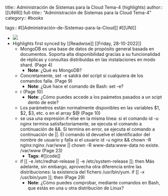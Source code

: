 title:: Administración de Sistemas para la Cloud Tema-4 (highlights)
author:: [[UNIR]]
full-title:: "Administración de Sistemas para la Cloud Tema-4"
category:: #books

tags:: #[[Administración-de-Sistemas-para-la-Cloud]] #[[UNI]]

- ![](https://readwise-assets.s3.amazonaws.com/media/uploaded_book_covers/profile_22942/078b3e08-d0f7-4a89-a8d3-db59beea9618.jpg)
- Highlights first synced by [[Readwise]] [[Friday, 28-10-2022]]
	- MongoDB es una base de datos de propósito general basada en documentos. Soporta alta disponibilidad gracias a su funcionalidad de réplicas y consultas distribuidas en las  instalaciones  en  modo  shard. (Page 4)
		- **Note**: ¿Qué es MongoDB?
	- Concretamente, set -e saldrá del script si cualquiera de los comandos falla. (Page 9)
		- **Note**: ¿Qué hace el comando de Bash: set -e?
	- r (Page 10)
		- **Note**: ¿Cómo puedes accede a los paámetos pasados a un scipt dento de este?
	- Los parámetros están normalmente disponibles en las variables $1, $2, $3, etc. o en el array $@ (Page 10)
	- se usa una expresión if-else en la misma línea: si el comando id -u nginx termina satisfactoriamente, se ejecuta el comando a continuación de &&. Si termina en error, se ejecuta el comando a continuación de ||. El comando id devuelve el identificador del nombre de usuario y falla si el usuario id -u nginx && chown -R nginx:nginx /var/www || chown -R www-data:www-data no existe. /var/www (Page 23)
		- **Tags**: #[[code]]
	- if [[ -e /etc/redhat-release || -e /etc/system-release ]]; then Más  adelante,  sin  embargo,  aprovecha  otra  diferencia  entre  las  distribuciones:  la existencia del fichero /usr/bin/yum. if [[ -x /usr/bin/yum ]]; then (Page 29)
		- **Note**: ¿Cómo puedes comprobar, mediante comandos en Bash, que estás en una u otra distribución de Linux?
